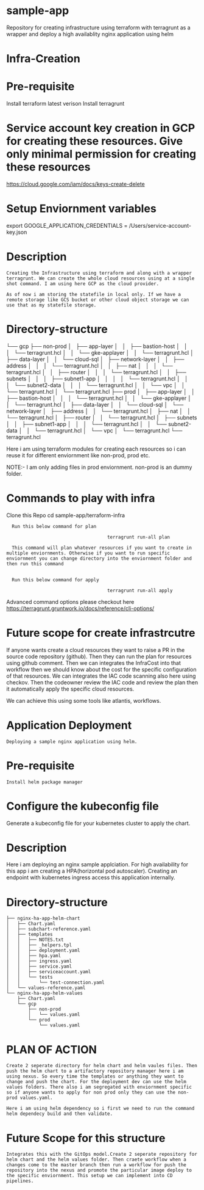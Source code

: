 # sample-app
Repository for creating infrastructure using terraform with terragrunt as a wrapper and deploy a high availablity nginx application using helm

# Infra-Creation

   # Pre-requisite

   Install terraform latest verison
   Install terragrunt

   # Service account key creation in GCP for creating these resources. Give only minimal permission for creating these resources
   
   https://cloud.google.com/iam/docs/keys-create-delete

   # Setup Enviornment variables 

   export GOOGLE_APPLICATION_CREDENTIALS = /Users/service-account-key.json 

   # Description

    Creating the Infrastructure using terraform and along with a wrapper terragrunt. We can create the whole cloud resources using at a single shot command. I am using here GCP as the cloud provider.

    As of now i am storing the statefile in local only. If we have a remote storage like GCS bucket or other cloud object storage we can use that as my statefile storage.

   # Directory-structure

   └── gcp
       ├── non-prod
       │   ├── app-layer
       │   │   ├── bastion-host
       │   │   │   └── terragrunt.hcl
       │   │   └── gke-applayer
       │   │       └── terragrunt.hcl
       │   ├── data-layer
       │   │   └── cloud-sql
       │   ├── network-layer
       │   │   ├── address
       │   │   │   └── terragrunt.hcl
       │   │   ├── nat
       │   │   │   └── terragrunt.hcl
       │   │   ├── router
       │   │   │   └── terragrunt.hcl
       │   │   ├── subnets
       │   │   │   ├── subnet1-app
       │   │   │   │   └── terragrunt.hcl
       │   │   │   └── subnet2-data
       │   │   │       └── terragrunt.hcl
       │   │   └── vpc
       │   │       └── terragrunt.hcl
       │   └── terragrunt.hcl
       ├── prod
       │   ├── app-layer
       │   │   ├── bastion-host
       │   │   │   └── terragrunt.hcl
       │   │   └── gke-applayer
       │   │       └── terragrunt.hcl
       │   ├── data-layer
       │   │   └── cloud-sql
       │   └── network-layer
       │       ├── address
       │       │   └── terragrunt.hcl
       │       ├── nat
       │       │   └── terragrunt.hcl
       │       ├── router
       │       │   └── terragrunt.hcl
       │       ├── subnets
       │       │   ├── subnet1-app
       │       │   │   └── terragrunt.hcl
       │       │   └── subnet2-data
       │       │       └── terragrunt.hcl
       │       └── vpc
       │           └── terragrunt.hcl
       └── terragrunt.hcl

Here i am using terraform modules for creating each resources so i can reuse it for different enviornment like non-prod, prod etc. 

NOTE:- I am only adding files in prod enviornment. non-prod is an dummy folder.




# Commands to play with infra

Clone this Repo
cd sample-app/terraform-infra

      Run this below command for plan 

                                         terragrunt run-all plan
      
      This command will plan whatever resources if you want to create in multiple enviornments. Otherwise if you want to run specific enviornment you can change directory into the enviornment folder and then run this command

      
      Run this below command for apply

                                         terragrunt run-all apply

Advanced command options please checkout here
https://terragrunt.gruntwork.io/docs/reference/cli-options/


# Future scope for create infrastrcutre

If anyone wants create a cloud resources they want to raise a PR in the source code repository (github). Then they can run the plan for resources using github comment. Then we can integrates the InfraCost into that workflow then we should know about the cost for the specific configuration of that resources. We can integrates the IAC code scanning also here using checkov. Then the codeowner review the IAC code and review the plan then it automatically apply the specific cloud resources.

We can achieve this using some tools like atlantis, workflows.



# Application Deployment

    Deploying a sample nginx application using helm.

  # Pre-requisite

    Install helm package manager

  # Configure the kubeconfig file

   Generate a kubeconfig file for your kubernetes cluster to apply the chart.

  # Description

   Here i am deploying an nginx sample applciation. For high availability for this app i am creating a HPA(horizontal pod autoscaler). Creating an endpoint with kubernetes ingress access this application internally.

  # Directory-structure

    ├── nginx-ha-app-helm-chart
    │   ├── Chart.yaml
    │   ├── subchart-reference.yaml
    │   ├── templates
    │   │   ├── NOTES.txt
    │   │   ├── _helpers.tpl
    │   │   ├── deployment.yaml
    │   │   ├── hpa.yaml
    │   │   ├── ingress.yaml
    │   │   ├── service.yaml
    │   │   ├── serviceaccount.yaml
    │   │   └── tests
    │   │       └── test-connection.yaml
    │   └── values-reference.yaml
    └── nginx-ha-app-helm-values
        ├── Chart.yaml
        └── gcp
            ├── non-prod
            │   └── values.yaml
            └── prod
                └── values.yaml


  # PLAN OF ACTION

    Create 2 seperate directory for helm chart and helm vaules files. Then push the helm chart to a artifactory repository manager here i am using nexus. So every time the templates or anything they want to change and push the chart. For the deployment dev can use the helm values folders. There also i am segregated with enviornment specific so if anyone wants to apply for non prod only they can use the non-prod values.yaml.

    Here i am using helm dependency so i first we need to run the command helm dependecy build and then validate.


  # Future Scope for this structure


    Integrates this with the GitOps model.Create 2 seperate repository for helm chart and the helm values folder. Then craete workflow when a changes come to the master branch then run a workflow for push the repository into the nexus and promote the particular image deploy to the specific enviornment. This setup we can implement into CD pipelines.



    

         


